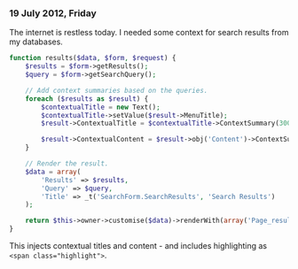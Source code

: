 ### 19 July 2012, Friday

The internet is restless today. I needed some context for search results from my databases.

```php
function results($data, $form, $request) {
	$results = $form->getResults();
	$query = $form->getSearchQuery();

	// Add context summaries based on the queries.
	foreach ($results as $result) {
		$contextualTitle = new Text();
		$contextualTitle->setValue($result->MenuTitle);
		$result->ContextualTitle = $contextualTitle->ContextSummary(300, $query);

		$result->ContextualContent = $result->obj('Content')->ContextSummary(300, $query);
	}

	// Render the result.
	$data = array(
		'Results' => $results,
		'Query' => $query,
		'Title' => _t('SearchForm.SearchResults', 'Search Results')
	);

	return $this->owner->customise($data)->renderWith(array('Page_results', 'Page'));
}
```

This injects contextual titles and content - and includes highlighting as `<span class="highlight">`.